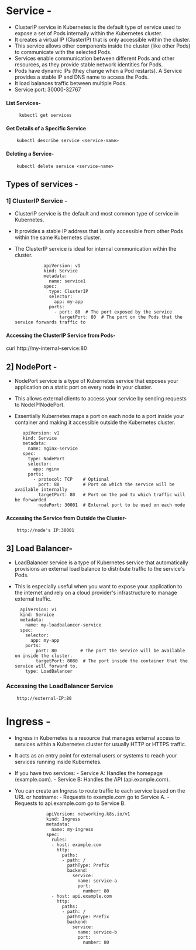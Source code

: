# Service -
- ClusterIP service in Kubernetes is the default type of service used to expose a set of Pods internally within the Kubernetes cluster.
- It creates a virtual IP (ClusterIP) that is only accessible within the cluster.
- This service allows other components inside the cluster (like other Pods) to communicate with the selected Pods.
- Services enable communication between different Pods and other resources, as they provide stable network identities for Pods.
- Pods have dynamic IPs (they change when a Pod restarts). A Service provides a stable IP and DNS name to access the Pods.
- It load balances traffic between multiple Pods.
- Service port: 30000-32767

#### List Services-

         kubectl get services

####  Get Details of a Specific Service

        kubectl describe service <service-name>

#### Deleting a Service-

        kubectl delete service <service-name>




## Types of services -

### 1] ClusterIP Service -
- ClusterIP service is the default and most common type of service in Kubernetes.
- It provides a stable IP address that is only accessible from other Pods within the same Kubernetes cluster.
- The ClusterIP service is ideal for internal communication within the cluster.

         
                 apiVersion: v1
                 kind: Service
                 metadata:
                   name: service1
                 spec:
                   type: ClusterIP  
                   selector:
                     app: my-app  
                   ports:
                     - port: 80  # The port exposed by the service
                       targetPort: 80  # The port on the Pods that the service forwards traffic to
                     




#### Accessing the ClusterIP Service from Pods-

curl http://my-internal-service:80



## 2]  NodePort -
- NodePort service is a type of Kubernetes service that exposes your application on a static port on every node in your cluster.
- This allows external clients to access your service by sending requests to NodeIP:NodePort.
- Essentially Kubernetes maps a port on each node to a port inside your container and making it accessible outside the Kubernetes cluster.

         apiVersion: v1
         kind: Service
         metadata:
           name: nginx-service
         spec:
           type: NodePort
           selector:
             app: nginx
           ports:
             - protocol: TCP    # Optional
               port: 80         # Port on which the service will be available internally
               targetPort: 80   # Port on the pod to which traffic will be forwarded
               nodePort: 30001  # External port to be used on each node
           


#### Accessing the Service from Outside the Cluster-

        http://node's IP:30001


## 3] Load Balancer-
- LoadBalancer service is a type of Kubernetes service that automatically provisions an external load balance to distribute traffic to the service's Pods.
- This is especially useful when you want to expose your application to the internet and rely on a cloud provider's infrastructure to manage external traffic.


        apiVersion: v1
        kind: Service
        metadata:
          name: my-loadbalancer-service
        spec:
          selector:
            app: my-app
          ports:
              port: 80         # The port the service will be available on inside the cluster.
              targetPort: 8080  # The port inside the container that the service will forward to.
          type: LoadBalancer   


### Accessing the LoadBalancer Service
        http://external-IP:80




# Ingress -
- Ingress in Kubernetes is a resource that manages external access to services within a Kubernetes cluster for usually HTTP or HTTPS traffic.
- It acts as an entry point for external users or systems to reach your services running inside Kubernetes.
- If you have two services:
       -  Service A: Handles the homepage (example.com).
       -  Service B: Handles the API (api.example.com).
- You can create an Ingress to route traffic to each service based on the URL or hostname:
       -  Requests to example.com go to Service A.
       -  Requests to api.example.com go to Service B.



                  apiVersion: networking.k8s.io/v1
                  kind: Ingress
                  metadata:
                    name: my-ingress
                  spec:
                    rules:
                    - host: example.com
                      http:
                        paths:
                        - path: /
                          pathType: Prefix
                          backend:
                            service:
                              name: service-a
                              port:
                                number: 80
                    - host: api.example.com
                      http:
                        paths:
                        - path: /
                          pathType: Prefix
                          backend:
                            service:
                              name: service-b
                              port:
                                number: 80
                    






  

